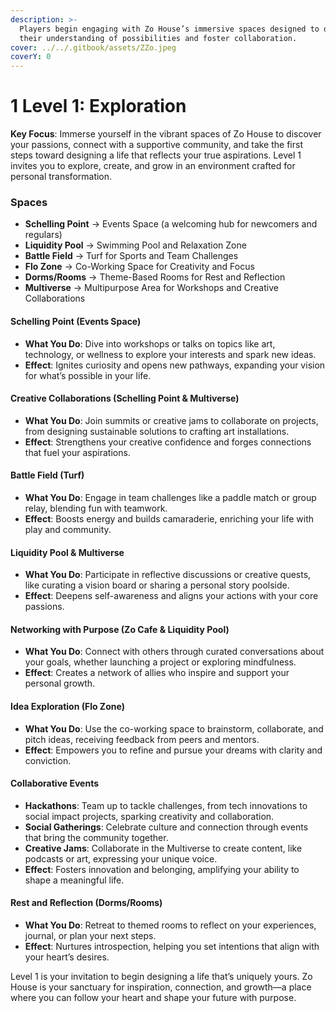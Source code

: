 ```yaml
---
description: >-
  Players begin engaging with Zo House’s immersive spaces designed to deepen
  their understanding of possibilities and foster collaboration.
cover: ../../.gitbook/assets/ZZo.jpeg
coverY: 0
---
```


# 1️ Level 1: Exploration

**Key Focus**: Immerse yourself in the vibrant spaces of Zo House to discover your passions, connect with a supportive community, and take the first steps toward designing a life that reflects your true aspirations. Level 1 invites you to explore, create, and grow in an environment crafted for personal transformation.

### Spaces

* **Schelling Point** → Events Space (a welcoming hub for newcomers and regulars)
* **Liquidity Pool** → Swimming Pool and Relaxation Zone
* **Battle Field** → Turf for Sports and Team Challenges
* **Flo Zone** → Co-Working Space for Creativity and Focus
* **Dorms/Rooms** → Theme-Based Rooms for Rest and Reflection
* **Multiverse** → Multipurpose Area for Workshops and Creative Collaborations

#### Schelling Point (Events Space)

* **What You Do**: Dive into workshops or talks on topics like art, technology, or wellness to explore your interests and spark new ideas.
* **Effect**: Ignites curiosity and opens new pathways, expanding your vision for what’s possible in your life.

#### Creative Collaborations (Schelling Point & Multiverse)

* **What You Do**: Join summits or creative jams to collaborate on projects, from designing sustainable solutions to crafting art installations.
* **Effect**: Strengthens your creative confidence and forges connections that fuel your aspirations.

#### Battle Field (Turf)

* **What You Do**: Engage in team challenges like a paddle match or group relay, blending fun with teamwork.
* **Effect**: Boosts energy and builds camaraderie, enriching your life with play and community.

#### Liquidity Pool & Multiverse

* **What You Do**: Participate in reflective discussions or creative quests, like curating a vision board or sharing a personal story poolside.
* **Effect**: Deepens self-awareness and aligns your actions with your core passions.

#### Networking with Purpose (Zo Cafe & Liquidity Pool)

* **What You Do**: Connect with others through curated conversations about your goals, whether launching a project or exploring mindfulness.
* **Effect**: Creates a network of allies who inspire and support your personal growth.

#### Idea Exploration (Flo Zone)

* **What You Do**: Use the co-working space to brainstorm, collaborate, and pitch ideas, receiving feedback from peers and mentors.
* **Effect**: Empowers you to refine and pursue your dreams with clarity and conviction.

#### Collaborative Events

* **Hackathons**: Team up to tackle challenges, from tech innovations to social impact projects, sparking creativity and collaboration.
* **Social Gatherings**: Celebrate culture and connection through events that bring the community together.
* **Creative Jams**: Collaborate in the Multiverse to create content, like podcasts or art, expressing your unique voice.
* **Effect**: Fosters innovation and belonging, amplifying your ability to shape a meaningful life.

#### Rest and Reflection (Dorms/Rooms)

* **What You Do**: Retreat to themed rooms to reflect on your experiences, journal, or plan your next steps.
* **Effect**: Nurtures introspection, helping you set intentions that align with your heart’s desires.

Level 1 is your invitation to begin designing a life that’s uniquely yours. Zo House is your sanctuary for inspiration, connection, and growth—a place where you can follow your heart and shape your future with purpose.
